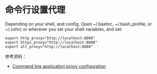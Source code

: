 # 命令行设置代理

Depending on your shell, and config, Open ~/.bashrc, ~/.bash_profile, or ~/.zshrc or wherever you set your shell variables, and set:

```shell
export http_proxy="http://localhost:8888"
export https_proxy="http://localhost:8888"
export all_proxy="http://localhost:8888"
```

参考资料：

- [Command line application proxy configuration](https://docs.expo.io/versions/v32.0.0/introduction/troubleshooting-proxies/#command-line-application-proxy-configuration)
